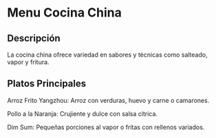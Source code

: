 # Menu Cocina China


## Descripción
La cocina china ofrece variedad en sabores y técnicas como salteado, vapor y fritura.

## Platos Principales
Arroz Frito Yangzhou: Arroz con verduras, huevo y carne o camarones.

Pollo a la Naranja: Crujiente y dulce con salsa cítrica.

Dim Sum: Pequeñas porciones al vapor o fritas con rellenos variados.

